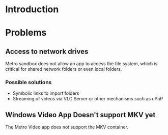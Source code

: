 # Introduction #



# Problems #

## Access to network drives ##
Metro sandbox does not allow an app to access the file system, which is critical for shared network folders or even local folders.

### Possible solutions ###

  * Symbolic links to import folders
  * Streaming of videos via VLC Server or other mechanisms such as uPnP


## Windows Video App Doesn't support MKV yet ##
The Metro Video app does not support the MKV container.